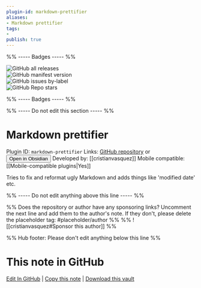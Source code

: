 ```yaml
---
plugin-id: markdown-prettifier
aliases:
- Markdown prettifier
tags: 
- 
publish: true
---
```


%% ----- Badges ----- %%

![GitHub all releases](https://img.shields.io/github/downloads/cristianvasquez/obsidian-prettify/total?color=573E7A&logo=github&style=for-the-badge)   
![GitHub manifest version](https://img.shields.io/github/manifest-json/v/cristianvasquez/obsidian-prettify?color=573E7A&logo=github&style=for-the-badge)   
![GitHub issues by-label](https://img.shields.io/github/issues/cristianvasquez/obsidian-prettify/help%20wanted?color=573E7A&logo=github&style=for-the-badge)   
![GitHub Repo stars](https://img.shields.io/github/stars/cristianvasquez/obsidian-prettify?color=573E7A&logo=github&style=for-the-badge)

%% ----- Badges ----- %%

%% ----- Do not edit this section ----- %%

# Markdown prettifier

Plugin ID: `markdown-prettifier`
Links: [GitHub repository](https://github.com/cristianvasquez/obsidian-prettify) or [<button id=HH>Open in Obsidian</button>](obsidian://goto-plugin?id=markdown-prettifier)
Developed by: [[cristianvasquez]]
Mobile compatible: [[Mobile-compatible plugins|Yes]]

Tries to fix and reformat ugly Markdown and adds things like 'modified date' etc.

%% ----- Do not edit anything above this line ----- %% 

%% Does the repository or author have any sponsoring links? Uncomment the next line and add them to the author's note. If they don't, please delete the placeholder tag: #placeholder/author %%
%% ![[cristianvasquez#Sponsor this author]] %%

%% Hub footer: Please don't edit anything below this line %%

# This note in GitHub

<span class="git-footer">[Edit In GitHub](https://github.dev/obsidian-community/obsidian-hub/blob/main/02%20-%20Community%20Expansions/02.05%20All%20Community%20Expansions/Plugins/markdown-prettifier.md "git-hub-edit-note") | [Copy this note](https://raw.githubusercontent.com/obsidian-community/obsidian-hub/main/02%20-%20Community%20Expansions/02.05%20All%20Community%20Expansions/Plugins/markdown-prettifier.md "git-hub-copy-note") | [Download this vault](https://github.com/obsidian-community/obsidian-hub/archive/refs/heads/main.zip "git-hub-download-vault") </span>